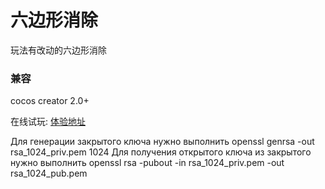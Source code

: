 # 六边形消除  
玩法有改动的六边形消除


### 兼容

cocos creator 2.0+


在线试玩: [体验地址](https://zx6733090.github.io/)

Для генерации закрытого ключа нужно выполнить
    openssl genrsa -out rsa_1024_priv.pem 1024
Для получения открытого ключа из закрытого нужно выполнить
    openssl rsa -pubout -in rsa_1024_priv.pem -out rsa_1024_pub.pem